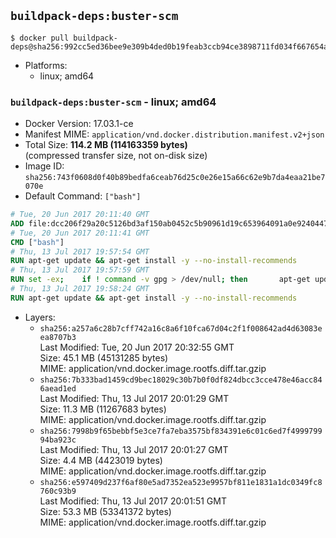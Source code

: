 ## `buildpack-deps:buster-scm`

```console
$ docker pull buildpack-deps@sha256:992cc5ed36bee9e309b4ded0b19feab3ccb94ce3898711fd034f667654adcf6a
```

-	Platforms:
	-	linux; amd64

### `buildpack-deps:buster-scm` - linux; amd64

-	Docker Version: 17.03.1-ce
-	Manifest MIME: `application/vnd.docker.distribution.manifest.v2+json`
-	Total Size: **114.2 MB (114163359 bytes)**  
	(compressed transfer size, not on-disk size)
-	Image ID: `sha256:743f0608d0f40b89bedfa6ceab76d25c0e26e15a66c62e9b7da4eaa21be7070e`
-	Default Command: `["bash"]`

```dockerfile
# Tue, 20 Jun 2017 20:11:40 GMT
ADD file:dcc206f29a20c5126bd3af150ab0452c5b90961d19c653964091a0e9240447cf in / 
# Tue, 20 Jun 2017 20:11:41 GMT
CMD ["bash"]
# Thu, 13 Jul 2017 19:57:54 GMT
RUN apt-get update && apt-get install -y --no-install-recommends 		ca-certificates 		curl 		wget 	&& rm -rf /var/lib/apt/lists/*
# Thu, 13 Jul 2017 19:57:59 GMT
RUN set -ex; 	if ! command -v gpg > /dev/null; then 		apt-get update; 		apt-get install -y --no-install-recommends 			gnupg2 			dirmngr 		; 		rm -rf /var/lib/apt/lists/*; 	fi
# Thu, 13 Jul 2017 19:58:24 GMT
RUN apt-get update && apt-get install -y --no-install-recommends 		bzr 		git 		mercurial 		openssh-client 		subversion 				procps 	&& rm -rf /var/lib/apt/lists/*
```

-	Layers:
	-	`sha256:a257a6c28b7cff742a16c8a6f10fca67d04c2f1f008642ad4d63083eea8707b3`  
		Last Modified: Tue, 20 Jun 2017 20:32:55 GMT  
		Size: 45.1 MB (45131285 bytes)  
		MIME: application/vnd.docker.image.rootfs.diff.tar.gzip
	-	`sha256:7b333bad1459cd9bec18029c30b7b0f0df824dbcc3cce478e46acc846aead1ed`  
		Last Modified: Thu, 13 Jul 2017 20:01:29 GMT  
		Size: 11.3 MB (11267683 bytes)  
		MIME: application/vnd.docker.image.rootfs.diff.tar.gzip
	-	`sha256:7998b9f65bebbf5e3ce7fa7eba3575bf834391e6c01c6ed7f499979994ba923c`  
		Last Modified: Thu, 13 Jul 2017 20:01:27 GMT  
		Size: 4.4 MB (4423019 bytes)  
		MIME: application/vnd.docker.image.rootfs.diff.tar.gzip
	-	`sha256:e597409d237f6af80e5ad7352ea523e9957bf811e1831a1dc0349fc8760c93b9`  
		Last Modified: Thu, 13 Jul 2017 20:01:51 GMT  
		Size: 53.3 MB (53341372 bytes)  
		MIME: application/vnd.docker.image.rootfs.diff.tar.gzip
